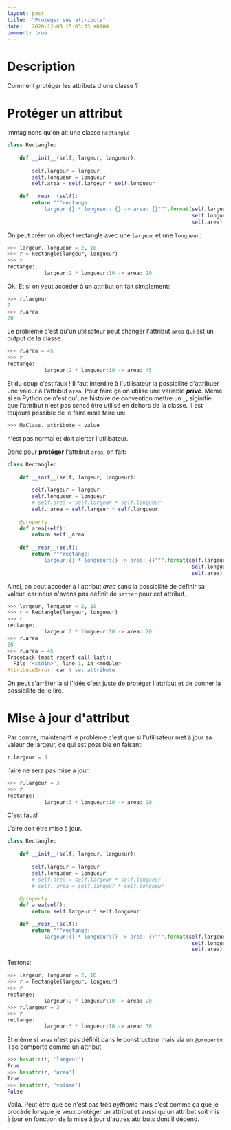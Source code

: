 ```yaml
---
layout: post
title:  "Protéger ses attributs"
date:   2020-12-05 15:03:33 +0100
comment: true
---
```


# Description

Comment protéger les attributs d'une classe ?


# Protéger un attribut

Immaginons qu'on ait une classe `Rectangle`

```python
class Rectangle:
    
    def __init__(self, largeur, longueur):
        
        self.largeur = largeur
        self.longueur = longueur
        self.area = self.largeur * self.longueur
    
    def __repr__(self):
        return """rectange:
            largeur:{} * longueur: {} -> area: {}""".format(self.largeur,
                                                            self.longueur,
                                                            self.area)
```

On peut créer un object rectangle avec une `largeur` et une `longueur`:

```python
>>> largeur, longueur = 2, 10
>>> r = Rectangle(largeur, longueur)
>>> r
rectange:
            largeur:2 * longueur:10 -> area: 20
```

Ok. Et si on veut accéder à un attribut on fait simplement:

```python
>>> r.largeur
2
>>> r.area
20
```

Le problème c'est qu'un utilisateur peut changer l'attribut `area` qui est un output de la classe.

```python
>>> r.area = 45
>>> r
rectange:
            largeur:2 * longueur:10 -> area: 45
```

Et du coup c'est faux !
Il faut interdire à l'utilisateur la possibilité d'attribuer une valeur à l'attribut `area`. Pour faire ça on utilise une variable ***privé***. Même si en Python ce n'est qu'une histoire de convention mettre un `_`, siginifie que l'attribut n'est pas sensé être utilisé en dehors de la classe. Il est toujours possible de le faire mais faire un:

```python
>>> MaClass._attribute = value
``` 

n'est pas normal et doit alerter l'utilisateur.

Donc pour **protéger** l'attribut `area`, on fait:

```python
class Rectangle:
    
    def __init__(self, largeur, longueur):
        
        self.largeur = largeur
        self.longueur = longueur
        # self.area = self.largeur * self.longueur
        self._area = self.largeur * self.longueur
    
    @property
    def area(self):
        return self._area
    
    def __repr__(self):
        return """rectange:
            largeur:{} * longueur:{} -> area: {}""".format(self.largeur,
                                                            self.longueur,
                                                            self.area)
```

Ainsi, on peut accéder à l'attribut *area* sans la possibilité de définir sa valeur, car nous n'avons pas définit de `setter` pour cet attribut.

```python
>>> largeur, longueur = 2, 10
>>> r = Rectangle(largeur, longueur)
>>> r
rectange:
            largeur:2 * longueur:10 -> area: 20
>>> r.area
20
>>> r.area = 45
Traceback (most recent call last):
  File "<stdin>", line 1, in <module>
AttributeError: can't set attribute
```

On peut s'arrêter là si l'idée c'est juste de protéger l'attribut et de donner la possibilité de le lire.

# Mise à jour d'attribut

Par contre, maintenant le problème c'est que si l'utilisateur met à jour sa valeur de largeur, ce qui est possible en faisant:

```python
r.largeur = 3
```

l'aire ne sera pas mise à jour:

```python
>>> r.largeur = 3
>>> r
rectange:
            largeur:3 * longueur:10 -> area: 20
```

C'est faux!

L'aire doit être mise à jour.

```python
class Rectangle:
    
    def __init__(self, largeur, longueur):
        
        self.largeur = largeur
        self.longueur = longueur
        # self.area = self.largeur * self.longueur
        # self._area = self.largeur * self.longueur
    
    @property
    def area(self):
        return self.largeur * self.longueur

    def __repr__(self):
        return """rectange:
            largeur:{} * longueur:{} -> area: {}""".format(self.largeur,
                                                            self.longueur,
                                                            self.area)    
```

Testons:

```python
>>> largeur, longueur = 2, 10
>>> r = Rectangle(largeur, longueur)
>>> r
rectange:
            largeur:2 * longueur:10 -> area: 20
>>> r.largeur = 3
>>> r
rectange:
            largeur:3 * longueur:10 -> area: 30
```

Et même si `area` n'est pas définit dans le constructeur mais via un `@property` il se comporte comme un attribut.

```python
>>> hasattr(r, 'largeur')
True
>>> hasattr(r, 'area')
True
>>> hasattr(r, 'volume')
False
```

Voilà. Peut être que ce n'est pas très *pythonic* mais c'est comme ça que je procède lorsque je veux protéger un attribut et aussi qu'un attribut soit mis à jour en fonction de la mise à jour d'autres attributs dont il dépend.
